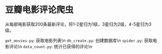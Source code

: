 # 豆瓣电影评论爬虫
从每部电影获取200条最新评论，将1-2星归为1级，3星归为2级，4-5星归为3级。

`get_movies.py`: 获取电影列表\n
`db_create.py`: 创建数据库\n
`spider.py`: 获取电影评论\n
`data_count.py`: 统计已获得的评论\n
